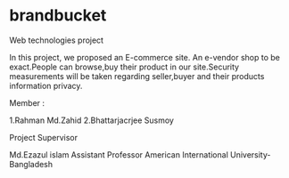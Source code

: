 # brandbucket
Web technologies project

In this project, we proposed an E-commerce site. An e-vendor shop to be exact.People can browse,buy their product in our site.Security measurements will be taken regarding seller,buyer and their products information privacy.

Member :

1.Rahman Md.Zahid
2.Bhattarjacrjee Susmoy


Project Supervisor

Md.Ezazul islam
Assistant Professor	
American International University-Bangladesh
